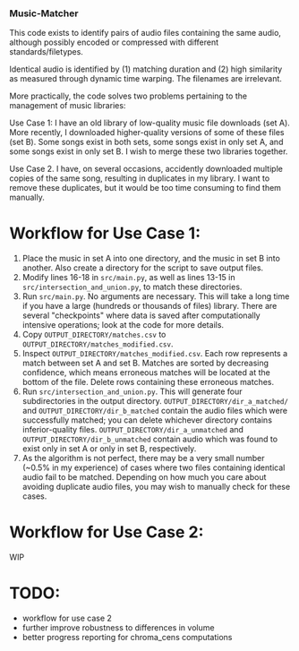 ### Music-Matcher
 
This code exists to identify pairs of audio files containing the same audio, although possibly encoded or compressed with different standards/filetypes.

Identical audio is identified by (1) matching duration and (2) high similarity as measured through dynamic time warping. The filenames are irrelevant.

More practically, the code solves two problems pertaining to the management of music libraries:

Use Case 1: I have an old library of low-quality music file downloads (set A). More recently, I downloaded higher-quality versions of some of these files (set B). Some songs exist in both sets, some songs exist in only set A, and some songs exist in only set B. I wish to merge these two libraries together.

Use Case 2. I have, on several occasions, accidently downloaded multiple copies of the same song, resulting in duplicates in my library. I want to remove these duplicates, but it would be too time consuming to find them manually.

# Workflow for Use Case 1:

1. Place the music in set A into one directory, and the music in set B into another. Also create a directory for the script to save output files.
2. Modify lines 16-18 in `src/main.py`, as well as lines 13-15 in `src/intersection_and_union.py`, to match these directories.
3. Run `src/main.py`. No arguments are necessary. This will take a long time if you have a large (hundreds or thousands of files) library. There are several "checkpoints" where data is saved after computationally intensive operations; look at the code for more details.
4. Copy `OUTPUT_DIRECTORY/matches.csv` to `OUTPUT_DIRECTORY/matches_modified.csv`.
5. Inspect `OUTPUT_DIRECTORY/matches_modified.csv`. Each row represents a match between set A and set B. Matches are sorted by decreasing confidence, which means erroneous matches will be located at the bottom of the file. Delete rows containing these erroneous matches.
6. Run `src/intersection_and_union.py`. This will generate four subdirectories in the output directory. `OUTPUT_DIRECTORY/dir_a_matched/` and `OUTPUT_DIRECTORY/dir_b_matched` contain the audio files which were successfully matched; you can delete whichever directory contains inferior-quality files. `OUTPUT_DIRECTORY/dir_a_unmatched` and `OUTPUT_DIRECTORY/dir_b_unmatched` contain audio which was found to exist only in set A or only in set B, respectively.
7. As the algorithm is not perfect, there may be a very small number (~0.5% in my experience) of cases where two files containing identical audio fail to be matched. Depending on how much you care about avoiding duplicate audio files, you may wish to manually check for these cases.

# Workflow for Use Case 2:

WIP

# TODO:

- workflow for use case 2
- further improve robustness to differences in volume
- better progress reporting for chroma_cens computations
